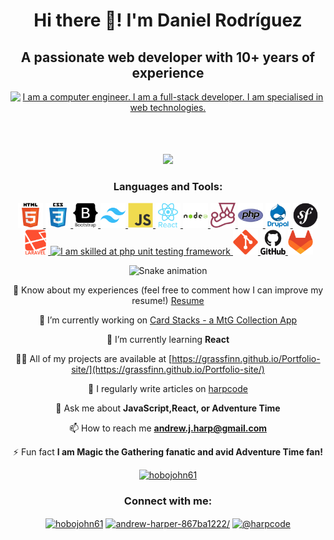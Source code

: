 <h1 align="center">Hi there 👋! I'm Daniel Rodríguez</h1>
<h2 align="center">A passionate web developer with 10+ years of experience</h2>

<div align="center" style="height:100px">
    <a href="https://danieljrodriguezborges.com/"
      ><img
        src="https://readme-typing-svg.demolab.com?font=Fira+Code&pause=1000&center=true&vCenter=true&multiline=true&width=435&height=130&lines=I+am+a+computer+engineer;I+am+a+full-stack+developer;I+am+specialised+in+web+technologies;Contact+me+at+technovelty%40duck.com+"
        alt="I am a computer engineer. I am a full-stack developer. I am specialised in web technologies."
    /></a>
</div>

<div align="center">
 
<a href="https://github.com/technoveltyco">
    <img src="https://github-stats-alpha.vercel.app/api?username=technoveltyco&cc=22272e&tc=37BCF6&ic=fff&bc=0000">
</a>
</div>


<h3 align="center">Languages and Tools:</h3>

<p align="center">
    <a href="https://www.w3.org/html/" target="_blank" rel="noreferrer">
    <img
        src="https://raw.githubusercontent.com/devicons/devicon/master/icons/html5/html5-original-wordmark.svg"
        alt="I am skilled at html 5"
        width="40"
        height="40"
    />
    </a>
    <a href="https://www.w3schools.com/css/" target="_blank" rel="noreferrer">
    <img
        src="https://raw.githubusercontent.com/devicons/devicon/master/icons/css3/css3-original-wordmark.svg"
        alt="I am skilled at css 3"
        width="40"
        height="40"
    />
    </a>
    <a href="https://getbootstrap.com/" target="_blank" rel="noreferrer">
    <img
        src="https://raw.githubusercontent.com/devicons/devicon/master/icons/bootstrap/bootstrap-plain-wordmark.svg"
        alt="I am skilled at bootstrap CSS framework"
        width="40"
        height="40"
    />
    </a>
    <a href="https://tailwindcss.com/" target="_blank" rel="noreferrer">
    <img
        src="https://raw.githubusercontent.com/devicons/devicon/master/icons/tailwindcss/tailwindcss-plain.svg"
        alt="I am skilled at tailwind CSS framework"
        width="40"
        height="40"
    />
    </a>
    <a
    href="https://developer.mozilla.org/en-US/docs/Web/JavaScript"
    target="_blank"
    rel="noreferrer"
    >
    <img
        src="https://raw.githubusercontent.com/devicons/devicon/master/icons/javascript/javascript-original.svg"
        alt="I am skilled at javascript language"
        width="40"
        height="40"
    />
    </a>
    <a href="https://reactjs.org/" target="_blank" rel="noreferrer">
    <img
        src="https://raw.githubusercontent.com/devicons/devicon/master/icons/react/react-original-wordmark.svg"
        alt="I am skilled at react javascript library"
        width="40"
        height="40"
    />
    </a>
    <a href="https://nodejs.org/en/" target="_blank" rel="noreferrer">
    <img
        src="https://raw.githubusercontent.com/devicons/devicon/master/icons/nodejs/nodejs-original-wordmark.svg"
        alt="I am skilled at node.js javascript server environment"
        width="40"
        height="40"
        style="background-color:white;"
    />
    </a>
    <a href="https://jestjs.io/" target="_blank" rel="noreferrer">
    <img
        src="https://raw.githubusercontent.com/devicons/devicon/master/icons/jest/jest-plain.svg"
        alt="I am skilled at jest javascript testing framework"
        width="40"
        height="40"
    />
    </a>
    <a href="https://www.php.net/" target="_blank" rel="noreferrer">
    <img
        src="https://raw.githubusercontent.com/devicons/devicon/master/icons/php/php-original.svg"
        alt="I am skilled at php language"
        width="40"
        height="40"
    />
    </a>
    <a href="https://drupal.org/" target="_blank" rel="noreferrer">
    <img
        src="https://raw.githubusercontent.com/devicons/devicon/master/icons/drupal/drupal-original-wordmark.svg"
        alt="I am skilled at drupal content management system"
        width="40"
        height="40"
    />
    </a>
    <a href="https://symfony.com/" target="_blank" rel="noreferrer">
    <img
        src="https://raw.githubusercontent.com/devicons/devicon/master/icons/symfony/symfony-original.svg"
        alt="I am skilled at symfony php framework"
        width="40"
        height="40"
        style="background-color:white;"
    />
    </a>
    <a href="https://laravel.com/" target="_blank" rel="noreferrer">
    <img
        src="https://raw.githubusercontent.com/devicons/devicon/master/icons/laravel/laravel-plain-wordmark.svg"
        alt="I am skilled at laravel php framework"
        width="40"
        height="40"
    />
    </a>
    <a href="https://phpunit.de/index.html" target="_blank" rel="noreferrer">
    <img
        src="https://phpunit.de/img/phpunit.svg"
        alt="I am skilled at php unit testing framework"
        width="40"
        height="40"
    />
    </a>
    <a href="https://git-scm.com/" target="_blank" rel="noreferrer">
    <img
        src="https://raw.githubusercontent.com/devicons/devicon/master/icons/git/git-original.svg"
        alt="I am skilled at git distributed version control system"
        width="40"
        height="40"
    />
    </a>
    <a href="https://github.com/" target="_blank" rel="noreferrer">
    <img
        src="https://raw.githubusercontent.com/devicons/devicon/master/icons/github/github-original-wordmark.svg"
        alt="I am skilled at github for software development and version control using Git"
        width="40"
        height="40"
        style="background-color:white;"
    />
    </a>
    <a href="https://about.gitlab.com/" target="_blank" rel="noreferrer">
    <img
        src="https://raw.githubusercontent.com/devicons/devicon/master/icons/gitlab/gitlab-original.svg"
        alt="I am skilled at gitlab for version control using Git"
        width="40"
        height="40"
    />
    </a>
</p>

<div align='center'>
  
<!--   https://blog.arnabghosh.me/add-github-dark-snake-animation-readme#heading-2-go-to-action -->
  
![Snake animation](https://github.com/grassfinn/grassfinn/blob/output/github-contribution-grid-snake.svg)
  
📄 Know about my experiences (feel free to comment how I can improve my resume!) [Resume](https://drive.google.com/file/d/1KqIn2R9L-wHrMzNCHFccL6MqeA1ENR7e/view?usp=sharing)

🔭 I’m currently working on [Card Stacks - a MtG Collection App](https://github.com/grassfinn/MtgCollection)

🌱 I’m currently learning **React**

👨‍💻 All of my projects are available at [https://grassfinn.github.io/Portfolio-site/](https://grassfinn.github.io/Portfolio-site/)

📝 I regularly write articles on [harpcode](https://harpcode.hashnode.dev/)

💬 Ask me about **JavaScript,React, or Adventure Time**

📫 How to reach me **andrew.j.harp@gmail.com**

⚡ Fun fact **I am Magic the Gathering fanatic and avid Adventure Time fan!**
  
 </div>


<p align="center"> <a href="https://twitter.com/hobojohn61" target="blank"><img src="https://img.shields.io/twitter/follow/hobojohn61?logo=twitter&style=for-the-badge" alt="hobojohn61" /></a> </p>

<h3 align="center">Connect with me:</h3>
<p align="center">
<a href="https://twitter.com/hobojohn61" target="blank"><img align="center" src="https://raw.githubusercontent.com/rahuldkjain/github-profile-readme-generator/master/src/images/icons/Social/twitter.svg" alt="hobojohn61" height="30" width="40" /></a>
<a href="https://linkedin.com/in/andrew-harper-867ba1222/" target="blank"><img align="center" src="https://raw.githubusercontent.com/rahuldkjain/github-profile-readme-generator/master/src/images/icons/Social/linked-in-alt.svg" alt="andrew-harper-867ba1222/" height="30" width="40" /></a>
<a href="https://hashnode.com/@harpcode" target="blank"><img align="center" src="https://raw.githubusercontent.com/rahuldkjain/github-profile-readme-generator/master/src/images/icons/Social/hashnode.svg" alt="@harpcode" height="30" width="40" /></a>
</p>
